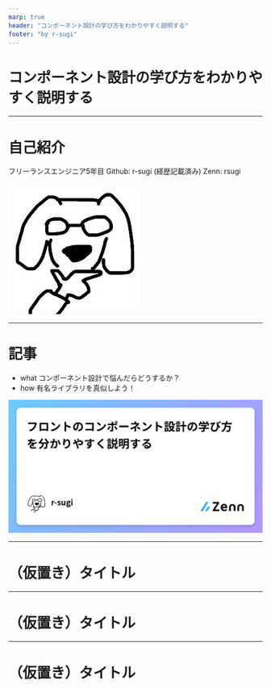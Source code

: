 ```yaml
---
marp: true
header: "コンポーネント設計の学び方をわかりやすく説明する"
footer: "by r-sugi"
---
```

<!-- 10秒以内 -->
# コンポーネント設計の学び方をわかりやすく説明する

---
<!-- 15秒以内 -->
# 自己紹介

フリーランスエンジニア5年目
Github: r-sugi (経歴記載済み)
Zenn: rsugi

![bg 50% right](../assets/images/zenn-icon.jpeg)

---
# 記事

- what
  コンポーネント設計で悩んだらどうするか？
- how
  有名ライブラリを真似しよう！

![bg 90% right](./コンポーネント設計の学び方をわかりやすく説明する-og-image.png)

---
# （仮置き）タイトル

---
# （仮置き）タイトル

---
# （仮置き）タイトル
